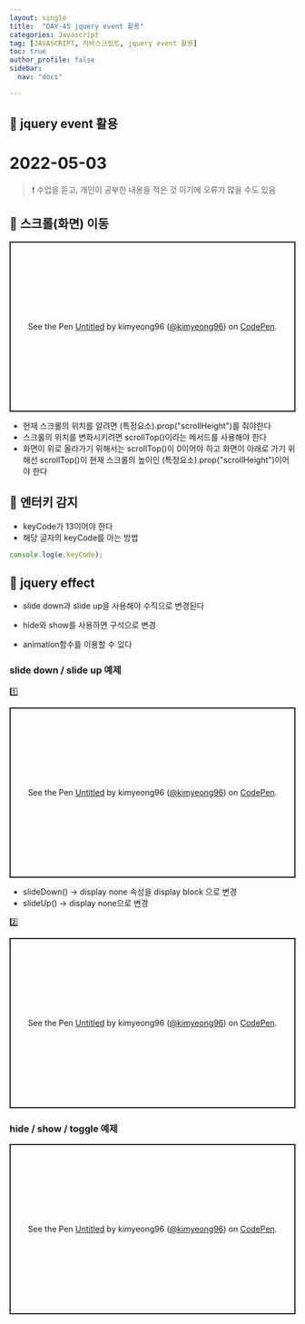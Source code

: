 ```yaml
---
layout: single
title:  "DAY-45 jquery event 활용"
categories: Javascript
tag: [JAVASCRIPT, 자바스크립트, jquery event 활용]
toc: true
author_profile: false
sidebar:
  nav: "docs"

---
```


## 🚀 jquery event 활용

# 2022-05-03

<!--Quote-->
> ❗ 수업을 듣고, 개인이 공부한 내용을 적은 것 이기에 오류가 많을 수도 있음




## 🔔 스크롤(화면) 이동

<p class="codepen" data-height="300" data-default-tab="html,result" data-slug-hash="gOvpavK" data-user="kimyeong96" style="height: 300px; box-sizing: border-box; display: flex; align-items: center; justify-content: center; border: 2px solid; margin: 1em 0; padding: 1em;">
  <span>See the Pen <a href="https://codepen.io/kimyeong96/pen/gOvpavK">
  Untitled</a> by kimyeong96 (<a href="https://codepen.io/kimyeong96">@kimyeong96</a>)
  on <a href="https://codepen.io">CodePen</a>.</span>
</p>
<script async src="https://cpwebassets.codepen.io/assets/embed/ei.js"></script>


- 현재 스크롤의 위치를 알려면 (특정요소).prop("scrollHeight")를 줘야한다
- 스크롤의 위치를 변화시키려면 scrollTop()이라는 메서드를 사용해야 한다
- 화면이 위로 올라가기 위해서는 scrollTop()이 0이어야 하고 화면이 아래로 가기 위해선 scrollTop()이 현재 스크롤의 높이인 (특정요소).prop("scrollHeight")이어야 한다


## 🔔 엔터키 감지

- keyCode가 13이어야 한다
- 해당 글자의 keyCode를 아는 방법

```javascript
console.log(e.keyCode);
```


## 🔔 jquery effect
- slide down과 slide up을 사용해야 수직으로 변경된다
- hide와 show를 사용하면 구석으로 변경

- animation함수를 이용할 수 있다


### slide down / slide up 예제


1️⃣


<p class="codepen" data-height="300" data-default-tab="html,result" data-slug-hash="BaYNzNr" data-user="kimyeong96" style="height: 300px; box-sizing: border-box; display: flex; align-items: center; justify-content: center; border: 2px solid; margin: 1em 0; padding: 1em;">
  <span>See the Pen <a href="https://codepen.io/kimyeong96/pen/BaYNzNr">
  Untitled</a> by kimyeong96 (<a href="https://codepen.io/kimyeong96">@kimyeong96</a>)
  on <a href="https://codepen.io">CodePen</a>.</span>
</p>
<script async src="https://cpwebassets.codepen.io/assets/embed/ei.js"></script>

- slideDown() -> display none 속성을 display block 으로 변경
- slideUp() -> display none으로 변경

2️⃣


<p class="codepen" data-height="300" data-default-tab="html,result" data-slug-hash="XWZbXze" data-user="kimyeong96" style="height: 300px; box-sizing: border-box; display: flex; align-items: center; justify-content: center; border: 2px solid; margin: 1em 0; padding: 1em;">
  <span>See the Pen <a href="https://codepen.io/kimyeong96/pen/XWZbXze">
  Untitled</a> by kimyeong96 (<a href="https://codepen.io/kimyeong96">@kimyeong96</a>)
  on <a href="https://codepen.io">CodePen</a>.</span>
</p>
<script async src="https://cpwebassets.codepen.io/assets/embed/ei.js"></script>


### hide / show / toggle 예제
<p class="codepen" data-height="300" data-default-tab="html,result" data-slug-hash="eYVNzmw" data-user="kimyeong96" style="height: 300px; box-sizing: border-box; display: flex; align-items: center; justify-content: center; border: 2px solid; margin: 1em 0; padding: 1em;">
  <span>See the Pen <a href="https://codepen.io/kimyeong96/pen/eYVNzmw">
  Untitled</a> by kimyeong96 (<a href="https://codepen.io/kimyeong96">@kimyeong96</a>)
  on <a href="https://codepen.io">CodePen</a>.</span>
</p>
<script async src="https://cpwebassets.codepen.io/assets/embed/ei.js"></script>